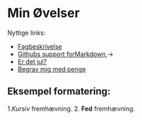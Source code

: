 # Min Øvelser
Nyttige links:
- [Fagbeskrivelse](https://odin.sdu.dk/sitecore/index.php?a=fagbesk&id=111413&lang=da)
- [Githubs support forMarkdown](https://docs.github.com/en/get-started/writing-on-github/getting-started-with-writing-and-formatting-on-github/basic-writing-and-formatting-syntax),→
- [Er det jul?](https://isitchristmas.com)
- [Begrav mig med penge](https://burymewithmymoney.com/)

## Eksempel formatering:

1.*Kursiv* fremhævning.
2. **Fed** fremhævning.